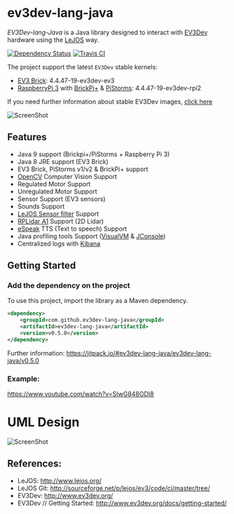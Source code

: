 # ev3dev-lang-java

*EV3Dev-lang-Java* is a Java library designed to interact with [EV3Dev](http://www.ev3dev.org/) hardware using the [LeJOS](http://www.lejos.org/) way.

[![Dependency Status](https://www.versioneye.com/user/projects/5904679be57fd500418cacdc/badge.svg?style=flat-square)](https://www.versioneye.com/user/projects/5904679be57fd500418cacdc)
[![Travis CI](https://travis-ci.org/ev3dev-lang-java/ev3dev-lang-java.svg?branch=develop)](https://travis-ci.org/ev3dev-lang-java/ev3dev-lang-java)

The project support the latest `EV3Dev` stable kernels:

- [EV3 Brick](https://education.lego.com/en-us/products/lego-mindstorms-education-ev3-core-set-/5003400): 4.4.47-19-ev3dev-ev3
- [RaspberryPi 3](https://www.raspberrypi.org/products/raspberry-pi-3-model-b/) with [BrickPi+](https://www.dexterindustries.com/brickpi/) & [PiStorms](http://www.mindsensors.com/content/78-pistorms-lego-interface): 4.4.47-19-ev3dev-rpi2

If you need further information about stable EV3Dev images, [click here](http://www.ev3dev.org/news/2017/02/11/ev3dev-jessie-2017-02-11-release/)

![ScreenShot](https://raw.githubusercontent.com/jabrena/ev3dev-lang-java/master/docs/images/theThreeAmigos.jpg)

## Features

* Java 9 support (Brickpi+/PiStorms + Raspberry Pi 3)
* Java 8 JRE support (EV3 Brick)
* EV3 Brick, PiStorms v1/v2 &amp; BrickPi+ support
* [OpenCV](http://opencv.org/) Computer Vision Support
* Regulated Motor Support
* Unregulated Motor Support
* Sensor Support (EV3 sensors)
* Sounds Support
* [LeJOS Sensor filter](http://sourceforge.net/p/lejos/wiki/Sensor%20Framework/) Support
* [RPLidar A1](https://github.com/ev3dev-lang-java/RPLidar4J) Support (2D Lidar)
* [eSpeak](http://espeak.sourceforge.net/) TTS (Text to speech) Support
* Java profiling tools Support ([VisualVM](https://visualvm.java.net/) & [JConsole](http://docs.oracle.com/javase/7/docs/technotes/guides/management/jconsole.html))
* Centralized logs with [Kibana](https://www.elastic.co/products/kibana)

## Getting Started

### Add the dependency on the project

To use this project, import the library as a Maven dependency.

``` xml
<dependency>
    <groupId>com.github.ev3dev-lang-java</groupId>
    <artifactId>ev3dev-lang-java</artifactId>
    <version>v0.5.0</version>
</dependency>
```
	
Further information: https://jitpack.io/#ev3dev-lang-java/ev3dev-lang-java/v0.5.0

### Example:

https://www.youtube.com/watch?v=SIwG848ODI8

# UML Design

![ScreenShot](https://github.com/ev3dev-lang-java/ev3dev-lang-java/raw/develop/docs/uml/graph.png)

## References:

* LeJOS: http://www.lejos.org/
* LeJOS Git: http://sourceforge.net/p/lejos/ev3/code/ci/master/tree/ 
* EV3Dev: http://www.ev3dev.org/
* EV3Dev // Getting Started: http://www.ev3dev.org/docs/getting-started/

